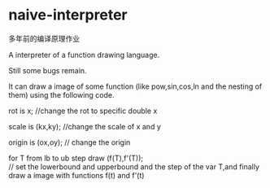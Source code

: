 # naive-interpreter

多年前的编译原理作业

A interpreter of a function drawing language.

Still some bugs remain.

It can draw a image of some function (like pow,sin,cos,ln and the nesting of them) using the following code.

rot is x;          //change the rot to specific double x

scale is (kx,ky);    //change the scale of x and y

origin is (ox,oy);     // change the origin

for T from lb to ub step draw (f(T),f'(T));  
// set the lowerbound and upperbound and the step of the var T,and finally draw a image with functions f(t) and f'(t)
